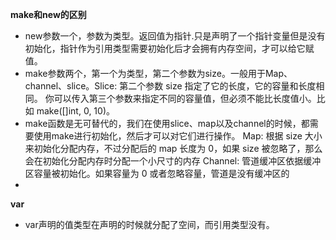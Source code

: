 **make和new的区别**
* new参数一个，参数为类型。返回值为指针.只是声明了一个指针变量但是没有初始化，指针作为引用类型需要初始化后才会拥有内存空间，才可以给它赋值。
* make参数两个，第一个为类型，第二个参数为size。一般用于Map、channel、slice。Slice: 第二个参数 size 指定了它的长度，它的容量和长度相同。
你可以传入第三个参数来指定不同的容量值，但必须不能比长度值小。比如 make([]int, 0, 10)。
* make函数是无可替代的，我们在使用slice、map以及channel的时候，都需要使用make进行初始化，然后才可以对它们进行操作。
Map: 根据 size 大小来初始化分配内存，不过分配后的 map 长度为 0，如果 size 被忽略了，那么会在初始化分配内存时分配一个小尺寸的内存
Channel: 管道缓冲区依据缓冲区容量被初始化。如果容量为 0 或者忽略容量，管道是没有缓冲区的
* 
**var**
* var声明的值类型在声明的时候就分配了空间，而引用类型没有。